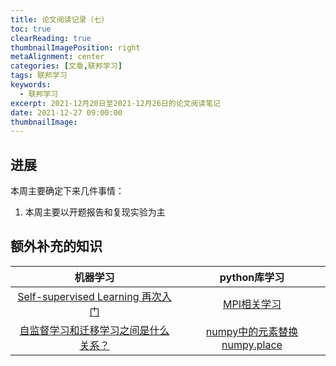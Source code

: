 ```yaml
---
title: 论文阅读记录（七）
toc: true
clearReading: true
thumbnailImagePosition: right
metaAlignment: center
categories: [文章,联邦学习]
tags: 联邦学习
keywords:
  - 联邦学习
excerpt: 2021-12月20日至2021-12月26日的论文阅读笔记
date: 2021-12-27 09:00:00
thumbnailImage:
---
```

<!-- toc -->

## 进展

本周主要确定下来几件事情：

1. 本周主要以开题报告和复现实验为主

## 额外补充的知识

|                           机器学习                           |                         python库学习                         |
| :----------------------------------------------------------: | :----------------------------------------------------------: |
| [Self-supervised Learning 再次入门](https://zhuanlan.zhihu.com/p/108906502) | [MPI相关学习](https://python-parallel-programmning-cookbook.readthedocs.io/zh_CN/latest/chapter3/12_Point-to-point_communication.html) |
| [自监督学习和迁移学习之间是什么关系？](https://www.zhihu.com/question/451979381/answer/1808826048) | [numpy中的元素替换numpy.place](https://blog.csdn.net/Jinyindao243052/article/details/107346144/) |
